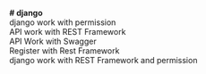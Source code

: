 <b># django</b><br>
django work with permission<br>
API work with REST Framework<br>
API Work with Swagger<br>
Register with Rest Framework<br>
django work with REST Framework and permission<br>
